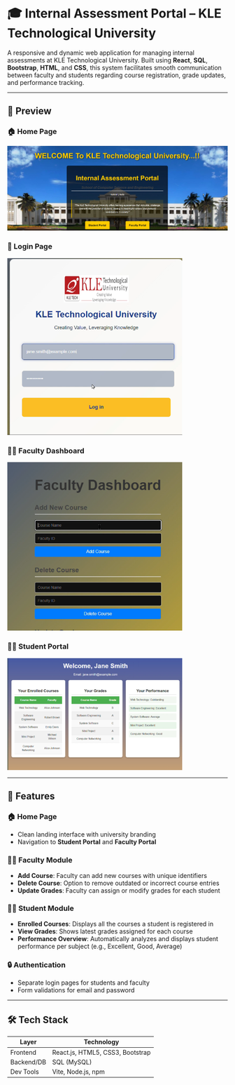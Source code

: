 # 🎓 Internal Assessment Portal – KLE Technological University

A responsive and dynamic web application for managing internal assessments at KLE Technological University. Built using **React**, **SQL**, **Bootstrap**, **HTML**, and **CSS**, this system facilitates smooth communication between faculty and students regarding course registration, grade updates, and performance tracking.

---

## 📸 Preview

### 🏠 Home Page  
<img src="./screenshots/main_page.png" alt="Home Page" width="600"/>

### 🔐 Login Page  
<img src="./screenshots/login_page.png" alt="Login Page" width="400"/>

### 👩‍🏫 Faculty Dashboard  
<img src="./screenshots/faculty_dashboard.png" alt="Faculty Dashboard" width="400"/>

### 👨‍🎓 Student Portal  
<img src="./screenshots/student_fortal.png" alt="Student Dashboard" width="400"/>

---

## 🚀 Features

### 🏠 Home Page
- Clean landing interface with university branding
- Navigation to **Student Portal** and **Faculty Portal**

### 👩‍🏫 Faculty Module
- **Add Course**: Faculty can add new courses with unique identifiers
- **Delete Course**: Option to remove outdated or incorrect course entries
- **Update Grades**: Faculty can assign or modify grades for each student

### 👨‍🎓 Student Module
- **Enrolled Courses**: Displays all the courses a student is registered in
- **View Grades**: Shows latest grades assigned for each course
- **Performance Overview**: Automatically analyzes and displays student performance per subject (e.g., Excellent, Good, Average)

### 🔒 Authentication
- Separate login pages for students and faculty
- Form validations for email and password

---

## 🛠️ Tech Stack

| Layer         | Technology                           |
|---------------|--------------------------------------|
| Frontend      | React.js, HTML5, CSS3, Bootstrap     |
| Backend/DB    | SQL (MySQL)                          |
| Dev Tools     | Vite, Node.js, npm                   |

